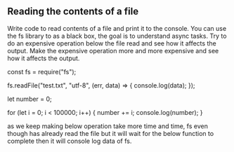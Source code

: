 ## Reading the contents of a file

Write code to read contents of a file and print it to the console.
You can use the fs library to as a black box, the goal is to understand async tasks.
Try to do an expensive operation below the file read and see how it affects the output.
Make the expensive operation more and more expensive and see how it affects the output.

const fs = require("fs");

fs.readFile("test.txt", "utf-8", (err, data) => {
console.log(data);
});

let number = 0;

for (let i = 0; i < 100000; i++) {
number += i;
console.log(number);
}

as we keep making below operation take more time and time, fs even though has already read the file but it will wait for the below function to complete then it will console log data of fs.
